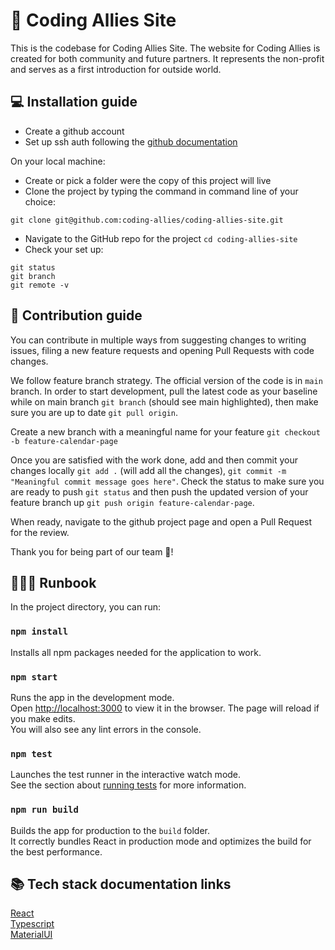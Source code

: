 # 📖 Coding Allies Site
This is the codebase for Coding Allies Site. The website for Coding Allies is created for both community and future partners. It represents the non-profit and serves as a first introduction for outside world.

## 💻 Installation guide

- Create a github account
- Set up ssh auth following the [github documentation](https://docs.github.com/en/github-ae@latest/github/authenticating-to-github/generating-a-new-ssh-key-and-adding-it-to-the-ssh-agent)

On your local machine:
- Create or pick a folder were the copy of this project will live
- Clone the project by typing the command in command line of your choice: 
```
git clone git@github.com:coding-allies/coding-allies-site.git
``` 
- Navigate to the GitHub repo for the project `cd coding-allies-site`
- Check your set up:
```
git status
git branch
git remote -v
```

## 🔏 Contribution guide

You can contribute in multiple ways from suggesting changes to writing issues, filing a new feature requests and opening Pull Requests with code changes.

We follow feature branch strategy. The official version of the code is in `main` branch. In order to start development, pull the latest code as your baseline while on main branch `git branch` (should see main highlighted), then make sure you are up to date `git pull origin`.

Create a new branch with a meaningful name for your feature `git checkout -b feature-calendar-page` 

Once you are satisfied with the work done, add and then commit your changes locally `git add .` (will add all the changes), `git commit -m "Meaningful commit message goes here"`. Check the status to make sure you are ready to push `git status` and then push the updated version of your feature branch up `git push origin feature-calendar-page`.

When ready, navigate to the github project page and open a Pull Request for the review.

Thank you for being part of our team 💐!

## 👩🏻‍💻 Runbook

In the project directory, you can run:

### `npm install`

Installs all npm packages needed for the application to work.

### `npm start`

Runs the app in the development mode.\
Open [http://localhost:3000](http://localhost:3000) to view it in the browser. The page will reload if you make edits.\
You will also see any lint errors in the console.

### `npm test`

Launches the test runner in the interactive watch mode.\
See the section about [running tests](https://facebook.github.io/create-react-app/docs/running-tests) for more information.

### `npm run build`

Builds the app for production to the `build` folder.\
It correctly bundles React in production mode and optimizes the build for the best performance.

## 📚 Tech stack documentation links

[React](https://reactjs.org/docs/getting-started.html)\
[Typescript](https://www.typescriptlang.org/docs/)\
[MaterialUI](https://next.material-ui.com/components/grid/#main-content)